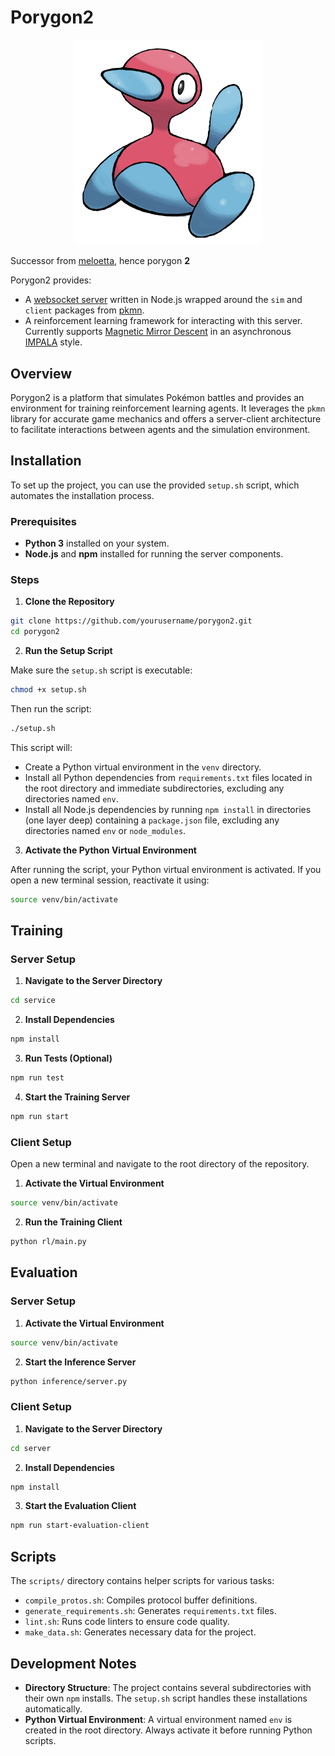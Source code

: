 # Porygon2

<p align="center">
    <img src="porygon2.png" alt="porygon2" width="300"/>
</p>

Successor from [meloetta](https://github.com/spktrm/meloetta/), hence porygon **2**

Porygon2 provides:

-   A [websocket server](https://github.com/spktrm/porygon2/tree/main/service) written in Node.js wrapped around the `sim` and `client` packages from [pkmn](https://github.com/pkmn).
-   A reinforcement learning framework for interacting with this server. Currently supports [Magnetic Mirror Descent](https://github.com/nathanlct/IIG-RL-Benchmark/blob/main/algorithms/mmd/mmd.py) in an asynchronous [IMPALA](https://github.com/google-deepmind/dm-haiku/tree/main/examples/impala) style.

## Overview

Porygon2 is a platform that simulates Pokémon battles and provides an environment for training reinforcement learning agents. It leverages the `pkmn` library for accurate game mechanics and offers a server-client architecture to facilitate interactions between agents and the simulation environment.

## Installation

To set up the project, you can use the provided `setup.sh` script, which automates the installation process.

### Prerequisites

-   **Python 3** installed on your system.
-   **Node.js** and **npm** installed for running the server components.

### Steps

1.  **Clone the Repository**

```bash
git clone https://github.com/yourusername/porygon2.git
cd porygon2
```

2.  **Run the Setup Script**

Make sure the `setup.sh` script is executable:

```bash
chmod +x setup.sh
```

Then run the script:

```bash
./setup.sh
```

This script will:

-   Create a Python virtual environment in the `venv` directory.
-   Install all Python dependencies from `requirements.txt` files located in the root directory and immediate subdirectories, excluding any directories named `env`.
-   Install all Node.js dependencies by running `npm install` in directories (one layer deep) containing a `package.json` file, excluding any directories named `env` or `node_modules`.

3.  **Activate the Python Virtual Environment**

After running the script, your Python virtual environment is activated. If you open a new terminal session, reactivate it using:

```bash
source venv/bin/activate
```

## Training

### Server Setup

1.  **Navigate to the Server Directory**

```bash
cd service
```

2.  **Install Dependencies**

```bash
npm install
```

3.  **Run Tests (Optional)**

```bash
npm run test
```

4.  **Start the Training Server**

```bash
npm run start
```

### Client Setup

Open a new terminal and navigate to the root directory of the repository.

1.  **Activate the Virtual Environment**

```bash
source venv/bin/activate
```

2.  **Run the Training Client**

```bash
python rl/main.py
```

## Evaluation

### Server Setup

1.  **Activate the Virtual Environment**

```bash
source venv/bin/activate
```

2.  **Start the Inference Server**

```bash
python inference/server.py
```

### Client Setup

1.  **Navigate to the Server Directory**

```bash
cd server
```

2.  **Install Dependencies**

```bash
npm install
```

3.  **Start the Evaluation Client**

```bash
npm run start-evaluation-client
```

## Scripts

The `scripts/` directory contains helper scripts for various tasks:

-   `compile_protos.sh`: Compiles protocol buffer definitions.
-   `generate_requirements.sh`: Generates `requirements.txt` files.
-   `lint.sh`: Runs code linters to ensure code quality.
-   `make_data.sh`: Generates necessary data for the project.

## Development Notes

-   **Directory Structure**: The project contains several subdirectories with their own `npm` installs. The `setup.sh` script handles these installations automatically.
-   **Python Virtual Environment**: A virtual environment named `env` is created in the root directory. Always activate it before running Python scripts.
